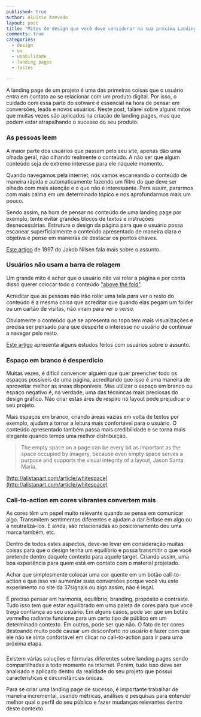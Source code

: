 ```yaml
---
published: true
author: Aluísio Azevedo
layout: post
title: "Mitos de design que você deve considerar na sua próxima Landing Page"
comments: true
categories:
  - design
  - ux
  - usabilidade
  - landing pages
  - testes
  
---
```



A landing page de um projeto é uma das primeiras coisas que o usuário entra em contato ao se relacionar com um produto digital. Por isso, o cuidado com essa parte do sotware é essencial na hora de pensar em conversões, leads e novos usuários. Neste post, falarei sobre alguns mitos que muitas vezes são aplicados na criação de landing pages, mas que podem estar atrapalhando o sucesso do seu produto.

<!--more-->



### As pessoas leem

A maior parte dos usuários que passam pelo seu site, apenas dão uma olhada geral, não olhando realmente o conteúdo. A não ser que algum conteúdo seja de extremo interesse para ele naquele momento.

Quando navegamos pela internet, nós vamos escaneando o conteúdo de maneira rápida e automaticamente fazendo um filtro do que deve ser olhado com mais atenção e o que não é interessante. Para assim, pararmos com mais calma em um determinado tópico e nos aprofundarmos mais um pouco.

Sendo assim, na hora de pensar no conteúdo de uma landing page por exemplo, tente evitar grandes blocos de textos e instruções desnecessárias. Estruture o design da página para que o usuário possa escanear superficialmente o conteúdo apresentado de maneira clara e objetiva e pense em maneiras de destacar os pontos chaves.

[Este artigo](http://www.nngroup.com/articles/how-users-read-on-the-web/) de 1997 do Jakob Nilsen fala mais sobre o assunto.



### Usuários não usam a barra de rolagem

Um grande mito é achar que o usuário não vai rolar a página e por conta disso querer colocar todo o conteúdo ["above the fold"](http://en.wikipedia.org/wiki/Above_the_fold).

Acreditar que as pessoas não irão rolar uma tela para ver o resto do conteúdo é a mesma coisa que acreditar que quando elas pegam um folder ou um cartão de visitas, não viram para ver o verso.

Obviamente o conteúdo que se apresenta no topo tem mais visualizações e precisa ser pensado para que desperte o interesse no usuário de continuar a navegar pelo resto.

[Este artigo](http://www.cxpartners.co.uk/cxblog/the_myth_of_the_page_fold_evidence_from_user_testing/) apresenta alguns estudos feitos com usuários sobre o assunto.



### Espaço em branco é desperdício


Muitas vezes, é difícil convencer alguém que quer preencher todo os espaços possíveis de uma página, acreditando que isso é uma maneira de aproveitar melhor as áreas disponíveis. Mas utilizar o espaço em branco ou espaço negativo é, na verdade, uma das técnincas mais preciosas do design gráfico. Não criar estas áres de respiro no layout pode prejudicar o seu projeto.

Mais espaços em branco, criando áreas vazias em volta de textos por exemplo, ajudam a tornar a leitura mais confortável para o usuário. O conteúdo apresentado também passa mais credibilidade e se torna mais elegante quando temos uma melhor distribuição.

>The empty space on a page can be every bit as important as the space occupied by imagery,
>because even empty space serves a purpose and supports the visual integrity of a layout,
>Jason Santa Maria.

[http://alistapart.com/article/whitespace](http://alistapart.com/article/whitespace)

### Call-to-action em cores vibrantes convertem mais


As cores têm um papel muito relevante quando se pensa em comunicar algo. Transmitem sentimentos diferentes e ajudam a dar ênfase em algo ou a neutralizá-los. E ainda, são relacionadas ao posicionamento deu uma marca também, etc.

Dentro de todos estes aspectos, deve-se levar em consideração muitas coisas para que o design tenha um equilíbrio e possa transmitir o que você pretende dentro daquele contexto para aquele target. Criando assim, uma boa experiência para quem está em contato com o material projetado.

Achar que simplesmente colocar uma cor quente em um botão call-to-action e que isso vai aumentar suas conversões porque você viu este experimento no site da 37signals ou algo assim, não é legal.

É preciso pensar em harmonia, equilíbrio, branding, propósito e contraste. Tudo isso tem que estar equilibrado em uma paleta de cores para que você traga confiança ao seu usuário. Em alguns casos, pode ser que um botão vermelho radiante funcione para um certo tipo de público em um determinado contexto. Em outros, pode ser que não. O fato de ter cores destoando muito pode causar um desconforto no usuário e fazer com que ele não se sinta confortável em clicar no call-to-action para ir para uma próxima etapa.




###

Existem várias soluções e fórmulas diferentes sobre landing pages sendo compartilhadas a todo momento na internet. Porém, tudo isso deve ser analisado e aplicado dentro da realidade do seu projeto que possui características e circunstâncias únicas.

Para se criar uma landing page de sucesso, é importante trabalhar de maneira incremental, usando métricas, análises e pesquisas para entender melhor qual o perfil do seu público e fazer mudanças relevantes dentro deste contexto.
